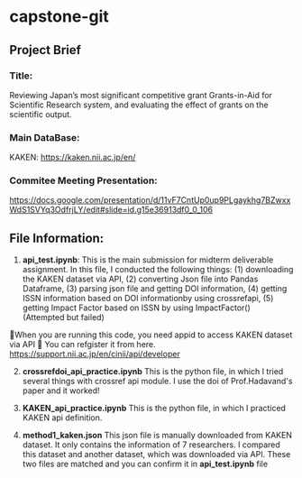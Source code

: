 # capstone-git

## Project Brief

### Title: 
Reviewing Japan’s most significant competitive grant Grants-in-Aid for Scientific Research system, and evaluating the effect of grants on the scientific output.

### Main DataBase: 
KAKEN: https://kaken.nii.ac.jp/en/
 
### Commitee Meeting Presentation: 
https://docs.google.com/presentation/d/11vF7CntUp0up9PLgaykhg7BZwxxWdS1SVYq3OdfrjLY/edit#slide=id.g15e36913df0_0_106

## File Information: 
1. **api_test.ipynb**:
This is the main submission for midterm deliverable assignment. 
In this file, I conducted the following things:
(1) downloading the KAKEN dataset via API, (2) converting Json file into Pandas Dataframe, 
(3) parsing json file and getting DOI information, (4) getting ISSN information based on DOI informationby using crossrefapi,
(5) getting Impact Factor based on ISSN by using ImpactFactor() (Attempted but failed)

🚨When you are running this code, you need appid to access KAKEN dataset via API 🚨
You can refgister it from here. https://support.nii.ac.jp/en/cinii/api/developer

2. **crossrefdoi_api_practice.ipynb**
This is the python file, in which I tried several things with crossref api module. I use the doi of Prof.Hadavand's paper and it worked!

3. **KAKEN_api_practice.ipynb**
This is the python file, in which I practiced KAKEN api definition.

4. **method1_kaken.json**
This json file is manually downloaded from KAKEN dataset. It only contains the information of 7 researchers. 
I compared this dataset and another dataset, which was downloaded via API. These two files are matched and you can confirm it in **api_test.ipynb** file
